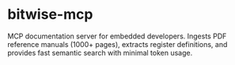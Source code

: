 # bitwise-mcp
MCP documentation server for embedded developers. Ingests PDF reference manuals (1000+ pages), extracts register definitions, and provides fast semantic search with minimal token usage.
